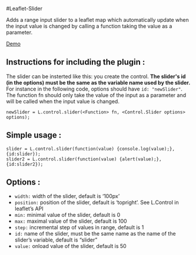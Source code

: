 #Leaflet-Slider

Adds a range input slider to a leaflet map which automatically update when the input value is changed by calling a function taking the value as a parameter.

[Demo](http://eclipse1979.github.io/leaflet.slider/example/leaflet-slider.html)

## Instructions for including the plugin :

The slider can be insterted like this: you create the control. **The slider's id (in the options) must be the same as the variable name used by the slider.** For instance in the following code, options should have `id: "newSlider"`. The function fn should only take the value of the input as a parameter and will be called when the input value is changed.

    newSlider = L.control.slider(<Function> fn, <Control.Slider options> options);


## Simple usage :

    slider = L.control.slider(function(value) {console.log(value);}, {id:slider});
    slider2 = L.control.slider(function(value) {alert(value);}, {id:slider2});



## Options :
* `width:` width of the slider, default is ‘100px’
* `position:` position of the slider, default is ‘topright’. See L.Control in leaflet’s API
* `min:` minimal value of the slider, default is 0
* `max:` maximal value of the slider, default is 100
* `step:` incremental step of values in range, default is 1
* `id:` name of the slider, must be the same name as the name of the slider’s variable, default is “slider”
* `value:` onload value of the slider, default is 50
